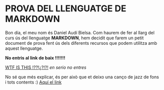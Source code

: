 # PROVA DEL LLENGUATGE DE MARKDOWN

Bon día, el meu nom és Daniel Audí Bielsa.
Com haurem de fer al llarg del curs ús del llenguatge **MARKDOWN**, hem decidit que farem un petit document de prova fent ús dels diferents recursos que podem utilitza amb aquest llenguatge.


**No entris al link de baix !!!!!!!**

[WTF IS THIS !??!¿?!?!](https://imagenes.20minutos.es/uploads/imagenes/2020/06/19/rick-astley-en-su-cancion-never-gonna-give-you-up.gif)
*en serio no entres*

No sé que més explicar, és per això que et deixo una canço de jazz de fons i tots contents :)
[Aquí el link](https://www.youtube.com/watch?v=oGkkusOMFj0)
